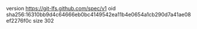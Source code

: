 version https://git-lfs.github.com/spec/v1
oid sha256:16310bb9d4c64666eb0bc4149542ea11b4e0654a1cb290d7a41ae08ef2276f0c
size 302
